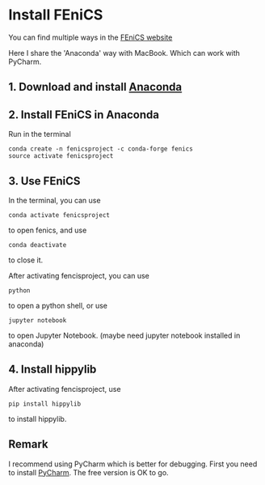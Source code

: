 # Install FEniCS

You can find multiple ways in the [FEniCS website](https://fenicsproject.org/download/)

Here I share the 'Anaconda' way with MacBook. Which can work with PyCharm.

## 1. Download and install [Anaconda](https://www.anaconda.com/products/individual)


## 2. Install FEniCS in Anaconda

Run in the terminal 
```
conda create -n fenicsproject -c conda-forge fenics
source activate fenicsproject
```


## 3. Use FEniCS

In the terminal, you can use 
```
conda activate fenicsproject
```
to open fenics, and use 
```
conda deactivate
```
to close it.

After activating fencisproject, you can use 
```
python
```
to open a python shell, or use 
```
jupyter notebook
```
to open Jupyter Notebook. (maybe need jupyter notebook installed in anaconda)


## 4. Install hippylib

After activating fencisproject, use
```
pip install hippylib
```
to install hippylib.

## Remark

I recommend using PyCharm which is better for debugging. 
First you need to install [PyCharm](https://www.jetbrains.com/pycharm/download/#section=mac). 
The free version is OK to go. 



